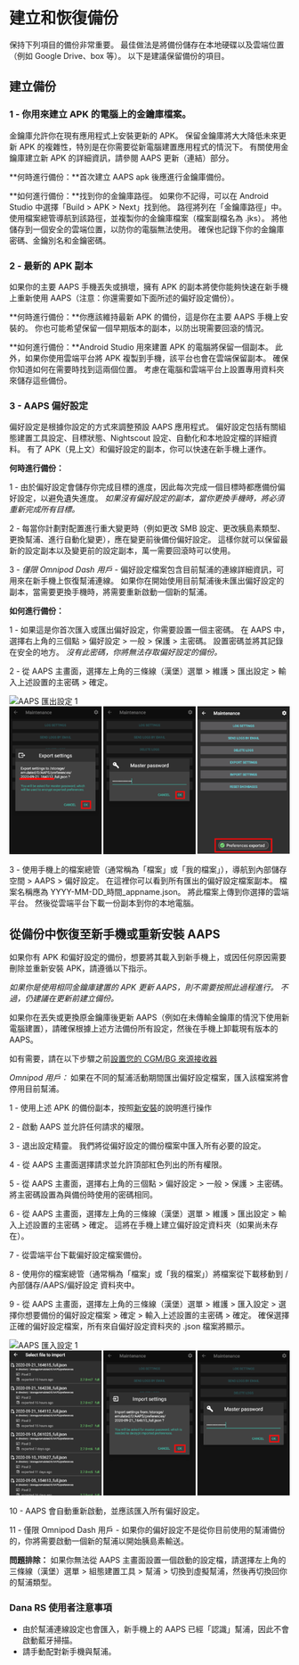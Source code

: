 # 建立和恢復備份

保持下列項目的備份非常重要。 最佳做法是將備份儲存在本地硬碟以及雲端位置（例如 Google Drive、box 等）。 以下是建議保留備份的項目。

## 建立備份

### 1 - 你用來建立 APK 的電腦上的金鑰庫檔案。
金鑰庫允許你在現有應用程式上安裝更新的 APK。 保留金鑰庫將大大降低未來更新 APK 的複雜性，特別是在你需要從新電腦建置應用程式的情況下。 有關使用金鑰庫建立新 APK 的詳細資訊，請參閱 AAPS 更新（連結）部分。

**何時進行備份：**首次建立 AAPS apk 後應進行金鑰庫備份。

**如何進行備份：**找到你的金鑰庫路徑。 如果你不記得，可以在 Android Studio 中選擇「Build > APK > Next」找到他。 路徑將列在「金鑰庫路徑」中。 使用檔案總管導航到該路徑，並複製你的金鑰庫檔案（檔案副檔名為 .jks）。 將他儲存到一個安全的雲端位置，以防你的電腦無法使用。 確保也記錄下你的金鑰庫密碼、金鑰別名和金鑰密碼。

### 2 - 最新的 APK 副本
如果你的主要 AAPS 手機丟失或損壞，擁有 APK 的副本將使你能夠快速在新手機上重新使用 AAPS（注意：你還需要如下面所述的偏好設定備份）。

**何時進行備份：**你應該維持最新 APK 的備份，這是你在主要 AAPS 手機上安裝的。 你也可能希望保留一個早期版本的副本，以防出現需要回滾的情況。

**如何進行備份：**Android Studio 用來建置 APK 的電腦將保留一個副本。 此外，如果你使用雲端平台將 APK 複製到手機，該平台也會在雲端保留副本。 確保你知道如何在需要時找到這兩個位置。 考慮在電腦和雲端平台上設置專用資料夾來儲存這些備份。

### 3 - AAPS 偏好設定
偏好設定是根據你設定的方式來調整預設 AAPS 應用程式。 偏好設定包括有關組態建置工具設定、目標狀態、Nightscout 設定、自動化和本地設定檔的詳細資料。 有了 APK（見上文）和偏好設定的副本，你可以快速在新手機上運作。

**何時進行備份：**

1 - 由於偏好設定會儲存你完成目標的進度，因此每次完成一個目標時都應備份偏好設定，以避免遺失進度。 _如果沒有偏好設定的副本，當你更換手機時，將必須重新完成所有目標。_

2 - 每當你計劃對配置進行重大變更時（例如更改 SMB 設定、更改胰島素類型、更換幫浦、進行自動化變更），應在變更前後備份偏好設定。 這樣你就可以保留最新的設定副本以及變更前的設定副本，萬一需要回滾時可以使用。

3 - _僅限 Omnipod Dash 用戶_ - 偏好設定檔案包含目前幫浦的連線詳細資訊，可用來在新手機上恢復幫浦連線。 如果你在開始使用目前幫浦後未匯出偏好設定的副本，當需要更換手機時，將需要重新啟動一個新的幫浦。

**如何進行備份：**

1 - 如果這是你首次匯入或匯出偏好設定，你需要設置一個主密碼。 在 AAPS 中，選擇右上角的三個點 > 偏好設定 > 一般 > 保護 > 主密碼。 設置密碼並將其記錄在安全的地方。 _沒有此密碼，你將無法存取偏好設定的備份。_

2 - 從 AAPS 主畫面，選擇左上角的三條線（漢堡）選單 > 維護 > 匯出設定 > 輸入上述設置的主密碼 > 確定。

![AAPS 匯出設定 1](../images/AAPS_ExportSettings1.png) ![AAPS 匯出設定 2](../images/AAPS_ExportSettings2.png)

3 - 使用手機上的檔案總管（通常稱為「檔案」或「我的檔案」），導航到內部儲存空間 > AAPS > 偏好設定。 在這裡你可以看到所有匯出的偏好設定檔案副本。 檔案名稱應為 YYYY-MM-DD_時間_appname.json。 將此檔案上傳到你選擇的雲端平台。 然後從雲端平台下載一份副本到你的本地電腦。

## 從備份中恢復至新手機或重新安裝 AAPS
如果你有 APK 和偏好設定的備份，想要將其載入到新手機上，或因任何原因需要刪除並重新安裝 APK，請遵循以下指示。

_如果你是使用相同金鑰庫建置的 APK 更新 AAPS，則不需要按照此過程進行。 不過，仍建議在更新前建立備份。_

如果你在丟失或更換原金鑰庫後更新 AAPS（例如在未傳輸金鑰庫的情況下使用新電腦建置），請確保根據上述方法備份所有設定，然後在手機上卸載現有版本的 AAPS。

如有需要，請在以下步驟之前[設置您的 CGM/BG 來源接收器](../Getting-Started/CompatiblesCgms.md)

_Omnipod 用戶：_ 如果在不同的幫浦活動期間匯出偏好設定檔案，匯入該檔案將會停用目前幫浦。

1 - 使用上述 APK 的備份副本，按照[新安裝](../SettingUpAaps/TransferringAndInstallingAaps.md)的說明進行操作

2 - 啟動 AAPS 並允許任何請求的權限。

3 - 退出設定精靈。 我們將從偏好設定的備份檔案中匯入所有必要的設定。

4 - 從 AAPS 主畫面選擇請求並允許頂部紅色列出的所有權限。

5 - 從 AAPS 主畫面，選擇右上角的三個點 > 偏好設定 > 一般 > 保護 > 主密碼。 將主密碼設置為與備份時使用的密碼相同。

6 - 從 AAPS 主畫面，選擇左上角的三條線（漢堡）選單 > 維護 > 匯出設定 > 輸入上述設置的主密碼 > 確定。 這將在手機上建立偏好設定資料夾（如果尚未存在）。

7 - 從雲端平台下載偏好設定檔案備份。

8 - 使用你的檔案總管（通常稱為「檔案」或「我的檔案」）將檔案從下載移動到 /內部儲存/AAPS/偏好設定 資料夾中。

9 - 從 AAPS 主畫面，選擇左上角的三條線（漢堡）選單 > 維護 > 匯入設定 > 選擇你想要備份的偏好設定檔案 > 確定 > 輸入上述設置的主密碼 > 確定。 確保選擇正確的偏好設定檔案，所有來自偏好設定資料夾的 .json 檔案將顯示。

![AAPS 匯入設定 1](../images/AAPS_ImportSettings1.png) ![AAPS 匯入設定 2](../images/AAPS_ImportSettings2.png)

10 - AAPS 會自動重新啟動，並應該匯入所有偏好設定。

11 - 僅限 Omnipod Dash 用戶 - 如果你的偏好設定不是從你目前使用的幫浦備份的，你將需要啟動一個新的幫浦以開始胰島素輸送。

**問題排除：** 如果你無法從 AAPS 主畫面設置一個啟動的設定檔，請選擇左上角的三條線（漢堡）選單 > 組態建置工具 > 幫浦 > 切換到虛擬幫浦，然後再切換回你的幫浦類型。


### Dana RS 使用者注意事項

- 由於幫浦連線設定也會匯入，新手機上的 AAPS 已經「認識」幫浦，因此不會啟動藍牙掃描。
- 請手動配對新手機與幫浦。

